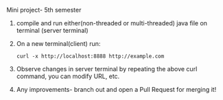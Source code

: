 Mini project- 5th semester

1. compile and run either(non-threaded or multi-threaded) java file on terminal (server terminal)
   
2. On a new terminal(client) run:

       curl -x http://localhost:8888 http://example.com

3. Observe changes in server terminal by repeating the above curl command, you can modify URL, etc.
4. Any improvements- branch out and open a Pull Request for merging it!
